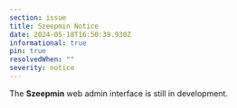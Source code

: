 ```yaml
---
section: issue
title: Szeepmin Notice
date: 2024-05-18T16:50:39.930Z
informational: true
pin: true
resolvedWhen: ""
severity: notice
---
```

The **Szeepmin** web admin interface is still in development.